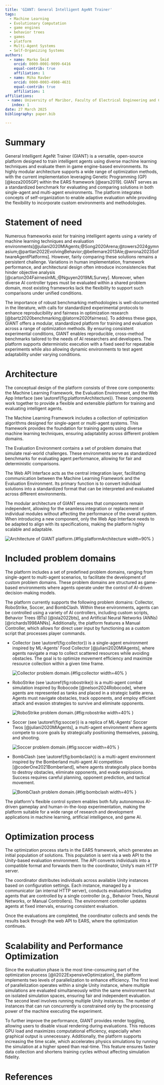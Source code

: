 ```yaml
---
title: 'GIANT: General Intelligent AgeNt Trainer'
tags:
  - Machine Learning
  - Evolutionary Computation
  - game engines
  - behavior trees
  - games
  - platform
  - Multi-Agent Systems
  - Self-Organizing Systems
authors:
  - name: Marko Šmid
    orcid: 0009-0001-9099-6416
    equal-contrib: true
    affiliation: 1
  - name: Miha Ravber
    orcid: 0000-0003-4908-4631
    equal-contrib: true
    affiliation: 1
affiliations:
 - name: University of Maribor, Faculty of Electrical Engineering and Computer Science
   index: 1
date: 27 March 2025
bibliography: paper.bib

---
```


# Summary

General Intelligent AgeNt Trainer (GIANT) is a versatile, open-source platform designed to train intelligent agents using diverse machine learning techniques and evaluate them in game engine-based environments. Its highly modular architecture supports a wide range of optimization methods, with the current implementation leveraging Genetic Programming (GP) [@koza2005GP] within the EARS framework [@ears2019]. GIANT serves as a standardized benchmark for evaluating and comparing solutions in both single-agent and multi-agent environments. The platform integrates concepts of self-organization to enable adaptive evaluation while providing the flexibility to incorporate custom environments and methodologies.

# Statement of need

Numerous frameworks exist for training intelligent agents using a variety of machine learning techniques and evaluation environments[@juliani2020MlAgents;@Song2020Arena;@towers2024gymnasium;@partlan2022EvolvingBehavior;@bellemare2013Ale;@wrona2023SoftwareAgentPlatforms]. However, fairly comparing these solutions remains a persistent challenge. Variations in human implementation, framework performance, and architectural design often introduce inconsistencies that hinder objective analysis [@carton204FairnesInML;@Nguyen2019MLSurvey]. Moreover, when diverse AI controller types must be evaluated within a shared problem domain, most existing frameworks lack the flexibility to support such comparisons under unified conditions.

The importance of robust benchmarking methodologies is well-documented in the literature, with calls for standardized experimental protocols to enhance reproducibility and fairness in optimization research [@bartz2020benchmarking;@latorre2020fairness]. To address these gaps, GIANT offers a modular, standardized platform for training and evaluation across a range of optimization methods. By ensuring consistent experimental conditions, GIANT enables reproducible, cross-method benchmarks tailored to the needs of AI researchers and developers. The platform supports deterministic execution with a fixed seed for repeatable experiments while also allowing dynamic environments to test agent adaptability under varying conditions.

# Architecture 

The conceptual design of the platform consists of three core components: the Machine Learning Framework, the Evaluation Environment, and the Web App Interface (see \autoref{fig:platformArchitecture}). These components work together to provide a flexible and extensible platform for training and evaluating intelligent agents.

The Machine Learning Framework includes a collection of optimization algorithms designed for single-agent or multi-agent systems. This framework provides the foundation for training agents using diverse machine learning techniques, ensuring adaptability across different problem domains.

The Evaluation Environment contains a set of problem domains that simulate real-world challenges. These environments serve as standardized benchmarks for evaluating agent performance, allowing for fair and deterministic comparisons.

The Web API Interface acts as the central integration layer, facilitating communication between the Machine Learning Framework and the Evaluation Environment. Its primary function is to convert individual solutions into a standardized format that can be interpreted and evaluated across different environments.

The modular architecture of GIANT ensures that components remain independent, allowing for the seamless integration or replacement of individual modules without affecting the performance of the overall system. When introducing a new component, only the Web App Interface needs to be adapted to align with its specifications, making the platform highly scalable and adaptable.

![Architecture of GIANT platform.](../docs/images/platform_architecture_orig.png){#fig:platformArchitecture width=90% }

# Included problem domains

The platform includes a set of predefined problem domains, ranging from single-agent to multi-agent scenarios, to facilitate the development of custom problem domains. These problem domains are structured as game-based environments where agents operate under the control of AI-driven decision-making models.

The platform currently supports the following problem domains: Collector, RoboStrike, Soccer, and BombClash. Within these environments, agents can be controlled using a variety of AI controllers, including custom scripts, Behavior Trees (BTs) [@isla2022bts], and Artificial Neural Networks (ANNs) [@richards1998ANNs]. Additionally, the platform features a Manual Controller, which allows for direct user input by functioning as a custom script that processes player commands.

- Collector (see \autoref{fig:collector}) is a single-agent environment inspired by ML-Agents' Food Collector [@juliani2020MlAgents], where agents navigate a map to collect scattered resources while avoiding obstacles. The goal is to optimize movement efficiency and maximize resource collection within a given time frame.
	
  ![Collector problem domain.](../docs/images/collector_problem_domain_main.png){#fig:collector width=40% }

- RoboStrike (see \autoref{fig:robostrike}) is a multi-agent combat simulation inspired by Robocode [@nelson2024Robocode], where agents are represented as tanks and placed in a strategic battle arena. Agents must navigate obstacles, track opponents, and employ efficient attack and evasion strategies to survive and eliminate opponents.

  ![RoboStrike problem domain.](../docs/images/robostrike_problem_domain_main.png){#fig:robostrike width=40% }

- Soccer (see \autoref{fig:soccer}) is a replica of ML-Agents' Soccer Twos [@juliani2020MlAgents], a multi-agent environment where agents compete to score goals by strategically positioning themselves, passing, and shooting.

  ![Soccer problem domain.](../docs/images/soccer_problem_domain_main.png){#fig:soccer width=40% }

- BombClash (see \autoref{fig:bombclash}) is a multi-agent environment inspired by the Bomberland multi-agent AI competition [@coderOne2021Bomberland], where agents strategically place bombs to destroy obstacles, eliminate opponents, and evade explosions. Success requires careful planning, opponent prediction, and tactical movement.
	
  ![BombClash problem domain.](../docs/images/bombClash_problem_domain_main.png){#fig:bombclash width=40% }

The platform's flexible control system enables both fully autonomous AI-driven gameplay and human-in-the-loop experimentation, making the platform suitable for a wide range of research and development applications in machine learning, artificial intelligence, and game AI.

# Optimization process

The optimization process starts in the EARS framework, which generates an initial population of solutions. This population is sent via a web API to the Unity-based evaluation environment. The API converts individuals into a compatible format and forwards them to the coordinator, Unity’s main HTTP server.

The coordinator distributes individuals across available Unity instances based on configuration settings. Each instance, managed by a communicator (an internal HTTP server), conducts evaluations including agents that are controlled by a single controller (e.g., Behavior Trees, Neural Networks, or Manual Controllers). The environment controller updates agents at fixed intervals, ensuring consistent evaluation.

Once the evaluations are completed, the coordinator collects and sends the results back through the web API to EARS, where the optimization continues.

# Scalability and Performance Optimization

Since the evaluation phase is the most time-consuming part of the optimization process [@li2022ExpensiveOptimization], the platform implements two levels of parallelization to enhance efficiency. The first level of parallelization operates within a single Unity instance, where multiple simulations are evaluated simultaneously within the same environment but on isolated simulation spaces, ensuring fair and independent evaluation. The second level involves running multiple Unity instances. The number of instances that can run concurrently is constrained only by the processing power of the machine executing the experiment. 

To further improve the performance, GIANT provides render toggling, allowing users to disable visual rendering during evaluations. This reduces GPU load and maximizes computational efficiency, especially when graphical output is unnecessary. Additionally, the platform supports increasing the time scale, which accelerates physics simulations by running the simulation at a higher speed than real-time. This feature ensures faster data collection and shortens training cycles without affecting simulation fidelity.

# References
